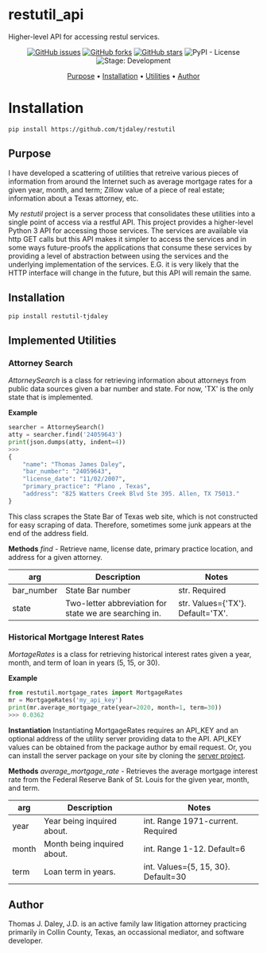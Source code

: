 # restutil_api
Higher-level API for accessing restul services.

<p align="center">
    <a href="https://github.com/tjdaley/restutil_api/issues"><img alt="GitHub issues" src="https://img.shields.io/github/issues/tjdaley/restutil_api"></a>
    <a href="https://github.com/tjdaley/restutil_api/network"><img alt="GitHub forks" src="https://img.shields.io/github/forks/tjdaley/restutil_api"></a>
    <a href="https://github.com/tjdaley/restutil_api/stargazers"><img alt="GitHub stars" src="https://img.shields.io/github/stars/tjdaley/restutil_api"><a>
    <img alt="PyPI - License" src="https://img.shields.io/pypi/l/restutil-tjdaley">
    <img alt="Stage: Development" src="https://img.shields.io/badge/stage-Development-orange">
</p>
<p align="center">
    <a href="#purpose">Purpose</a> &bull;
    <a href="#installation">Installation</a> &bull;
    <a href="#utilities">Utilities</a> &bull;
    <a href="#author">Author</a>
</p>

<a href="#purpose"></a>
# Installation

```
pip install https://github.com/tjdaley/restutil
```

<a href="#purpose"></a>

## Purpose
I have developed a scattering of utilities that retreive various pieces of
information from around the Internet such as average mortgage rates for a
given year, month, and term; Zillow value of a piece of real estate; information
about a Texas attorney, etc.

My *restutil* project is a server process that consolidates these utilities
into a single point of access via a restful API. This project provides a
higher-level Python 3 API for accessing those services. The services are
available via http GET calls but this API makes it simpler to access the
services and in some ways future-proofs the applications that consume these
services by providing a level of abstraction between using the services and
the underlying implementation of the services. E.G. it is very likely that the
HTTP interface will change in the future, but this API will remain the same.

<a href="#installation"></a>

## Installation
```
pip install restutil-tjdaley
```

<a href="#utilities"></a>

## Implemented Utilities

### Attorney Search
*AttorneySearch* is a class for retrieving information about attorneys from
public data sources given a bar number and state. For now, 'TX' is the only
state that is implemented.

**Example**
```python
searcher = AttorneySearch()
atty = searcher.find('24059643')
print(json.dumps(atty, indent=4))
>>>
{
    "name": "Thomas James Daley",
    "bar_number": "24059643",
    "license_date": "11/02/2007",
    "primary_practice": "Plano , Texas",
    "address": "825 Watters Creek Blvd Ste 395. Allen, TX 75013."
}
```

This class scrapes the State Bar of Texas web site, which is not constructed for
easy scraping of data. Therefore, sometimes some junk appears at the end of the
address field.

**Methods**
*find* - Retrieve name, license date, primary practice location, and address for
a given attorney.

| arg | Description | Notes |
|-----|-------------|-------|
| bar_number | State Bar number | str. Required |
| state | Two-letter abbreviation for state we are searching in. | str. Values={'TX'}. Default='TX'. |

### Historical Mortgage Interest Rates
*MortageRates* is a class for retrieving historical interest rates given a
year, month, and term of loan in years (5, 15, or 30).

**Example**
```python
from restutil.mortgage_rates import MortgageRates
mr = MortgageRates('my_api_key')
print(mr.average_mortgage_rate(year=2020, month=1, term=30))
>>> 0.0362
```

**Instantiation**
Instantiating MortgageRates requires an API_KEY and an optional address of
the utility server providing data to the API. API_KEY values can be obtained
from the package author by email request. Or, you can install the server
package on your site by cloning the [server project](https://github.com/tjdaley/restutil).

**Methods**
*average_mortgage_rate* - Retrieves the average mortgage interest rate from
the Federal Reserve Bank of St. Louis for the given year, month, and term.

| arg | Description | Notes |
|-----|-------------|-------|
| year | Year being inquired about. | int. Range 1971-current. Required |
| month | Month being inquired about. | int. Range 1-12. Default=6 |
| term | Loan term in years. | int. Values={5, 15, 30}. Default=30 |

<a href="#author"></a>

## Author
Thomas J. Daley, J.D. is an active family law litigation attorney practicing primarily in Collin County, Texas, an occassional mediator, and 
software developer.